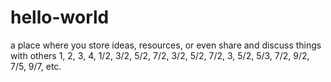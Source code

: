# hello-world
a place where you store ideas, resources, or even share and discuss things with others
1, 2, 3, 4, 1/2, 3/2, 5/2, 7/2, 3/2, 5/2, 7/2, 3, 5/2, 5/3, 7/2, 9/2, 7/5, 9/7, etc.
